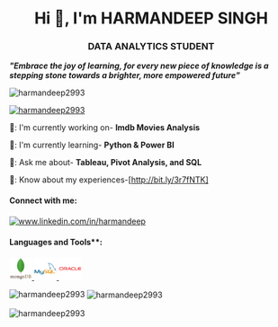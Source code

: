 <h1 align="center">Hi 👋, I'm HARMANDEEP SINGH</h1>
<h3 align="center">DATA ANALYTICS STUDENT</h3>

***"Embrace the joy of learning, for every new piece of knowledge is a stepping stone towards a brighter, more empowered future"***

<p align="left"> <img src="https://komarev.com/ghpvc/?username=harmandeep2993&label=Profile%20views&color=0e75b6&style=flat" alt="harmandeep2993" /> </p>

<p align="left"> <a href="https://github.com/ryo-ma/github-profile-trophy"><img src="https://github-profile-trophy.vercel.app/?username=harmandeep2993" alt="harmandeep2993" /></a> </p>

🔭: I'm currently working on- **Imdb Movies Analysis**

🌱: I'm currently learning- **Python & Power BI**

💬: Ask me about- **Tableau, Pivot Analysis, and SQL**

📄: Know about my experiences-[http://bit.ly/3r7fNTK]

<h4 align="left">Connect with me:</h4>
<p align="left">
<a href="https://linkedin.com/in/www.linkedin.com/in/harmandeep" target="blank"><img align="center" src="https://raw.githubusercontent.com/rahuldkjain/github-profile-readme-generator/master/src/images/icons/Social/linked-in-alt.svg" alt="www.linkedin.com/in/harmandeep" height="30" width="40" /></a>
</p>

<h4 align="left">Languages and Tools**:</h4>
<p align="left"> <a href="https://www.mongodb.com/" target="_blank" rel="noreferrer"> <img src="https://raw.githubusercontent.com/devicons/devicon/master/icons/mongodb/mongodb-original-wordmark.svg" alt="mongodb" width="40" height="40"/> </a> <a href="https://www.mysql.com/" target="_blank" rel="noreferrer"> <img src="https://raw.githubusercontent.com/devicons/devicon/master/icons/mysql/mysql-original-wordmark.svg" alt="mysql" width="40" height="40"/> </a> <a href="https://www.oracle.com/" target="_blank" rel="noreferrer"> <img src="https://raw.githubusercontent.com/devicons/devicon/master/icons/oracle/oracle-original.svg" alt="oracle" width="40" height="40"/> </a> </p>

<p><img align="left" src="https://github-readme-stats.vercel.app/api/top-langs?username=harmandeep2993&show_icons=true&locale=en&layout=compact" alt="harmandeep2993" /></p>

<p>&nbsp;<img align="center" src="https://github-readme-stats.vercel.app/api?username=harmandeep2993&show_icons=true&locale=en" alt="harmandeep2993" /></p>

<p><img align="center" src="https://github-readme-streak-stats.herokuapp.com/?user=harmandeep2993&" alt="harmandeep2993" /></p>
